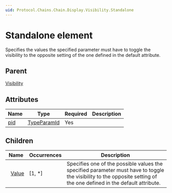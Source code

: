 ```yaml
---
uid: Protocol.Chains.Chain.Display.Visibility.Standalone
---
```


# Standalone element

Specifies the values the specified parameter must have to toggle the visibility to the opposite setting of the one defined in the default attribute.

## Parent

[Visibility](xref:Protocol.Chains.Chain.Display.Visibility)

## Attributes

|Name|Type|Required|Description|
|--- |--- |--- |--- |
|[pid](xref:Protocol.Chains.Chain.Display.Visibility.Standalone-pid)|[TypeParamId](xref:Protocol-TypeParamId)|Yes||

## Children

|Name|Occurrences|Description|
|--- |--- |--- |
|&nbsp;&nbsp;[Value](xref:Protocol.Chains.Chain.Display.Visibility.Standalone.Value)|[1, *]|Specifies one of the possible values the specified parameter must have to toggle the visibility to the opposite setting of the one defined in the default attribute.|
